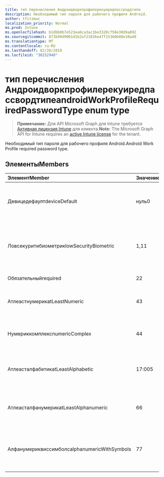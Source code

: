 ```yaml
---
title: тип перечисления Андроидворкпрофилерекуиредпассвордтипе
description: Необходимый тип пароля для рабочего профиля Android.
author: tfitzmac
localization_priority: Normal
ms.prod: Intune
ms.openlocfilehash: b1dbb0b7e523ea6ca3ac1be3328cf58e30d9a892
ms.sourcegitcommit: 873b99d9001d1b2af21836e47f15360b08e10a40
ms.translationtype: MT
ms.contentlocale: ru-RU
ms.lasthandoff: 02/26/2019
ms.locfileid: "30252940"
---
```

# <a name="androidworkprofilerequiredpasswordtype-enum-type"></a><span data-ttu-id="2e1fe-103">тип перечисления Андроидворкпрофилерекуиредпассвордтипе</span><span class="sxs-lookup"><span data-stu-id="2e1fe-103">androidWorkProfileRequiredPasswordType enum type</span></span>

> <span data-ttu-id="2e1fe-104">**Примечание:** Для API Microsoft Graph для Intune требуется [Активная лицензия Intune](https://go.microsoft.com/fwlink/?linkid=839381) для клиента.</span><span class="sxs-lookup"><span data-stu-id="2e1fe-104">**Note:** The Microsoft Graph API for Intune requires an [active Intune license](https://go.microsoft.com/fwlink/?linkid=839381) for the tenant.</span></span>

<span data-ttu-id="2e1fe-105">Необходимый тип пароля для рабочего профиля Android.</span><span class="sxs-lookup"><span data-stu-id="2e1fe-105">Android Work Profile required password type.</span></span>

## <a name="members"></a><span data-ttu-id="2e1fe-106">Элементы</span><span class="sxs-lookup"><span data-stu-id="2e1fe-106">Members</span></span>
|<span data-ttu-id="2e1fe-107">Элемент</span><span class="sxs-lookup"><span data-stu-id="2e1fe-107">Member</span></span>|<span data-ttu-id="2e1fe-108">Значение</span><span class="sxs-lookup"><span data-stu-id="2e1fe-108">Value</span></span>|<span data-ttu-id="2e1fe-109">Описание</span><span class="sxs-lookup"><span data-stu-id="2e1fe-109">Description</span></span>|
|:---|:---|:---|
|<span data-ttu-id="2e1fe-110">Девицедефаулт</span><span class="sxs-lookup"><span data-stu-id="2e1fe-110">deviceDefault</span></span>|<span data-ttu-id="2e1fe-111">нуль</span><span class="sxs-lookup"><span data-stu-id="2e1fe-111">0</span></span>|<span data-ttu-id="2e1fe-112">Значение по умолчанию для устройства, без намерения.</span><span class="sxs-lookup"><span data-stu-id="2e1fe-112">Device default value, no intent.</span></span>|
|<span data-ttu-id="2e1fe-113">Ловсекуритибиометрик</span><span class="sxs-lookup"><span data-stu-id="2e1fe-113">lowSecurityBiometric</span></span>|<span data-ttu-id="2e1fe-114">1,1</span><span class="sxs-lookup"><span data-stu-id="2e1fe-114">1</span></span>|<span data-ttu-id="2e1fe-115">Необходим пароль на основе биометрического уровня безопасности.</span><span class="sxs-lookup"><span data-stu-id="2e1fe-115">Low security biometrics based password required.</span></span>|
|<span data-ttu-id="2e1fe-116">Обязательный</span><span class="sxs-lookup"><span data-stu-id="2e1fe-116">required</span></span>|<span data-ttu-id="2e1fe-117">2</span><span class="sxs-lookup"><span data-stu-id="2e1fe-117">2</span></span>|<span data-ttu-id="2e1fe-118">Обязательно указывать.</span><span class="sxs-lookup"><span data-stu-id="2e1fe-118">Required.</span></span>|
|<span data-ttu-id="2e1fe-119">Атлеастнумерик</span><span class="sxs-lookup"><span data-stu-id="2e1fe-119">atLeastNumeric</span></span>|<span data-ttu-id="2e1fe-120">4</span><span class="sxs-lookup"><span data-stu-id="2e1fe-120">3</span></span>|<span data-ttu-id="2e1fe-121">Необходим по крайней мере числовой пароль.</span><span class="sxs-lookup"><span data-stu-id="2e1fe-121">At least numeric password required.</span></span>|
|<span data-ttu-id="2e1fe-122">Нумериккомплекс</span><span class="sxs-lookup"><span data-stu-id="2e1fe-122">numericComplex</span></span>|<span data-ttu-id="2e1fe-123">4</span><span class="sxs-lookup"><span data-stu-id="2e1fe-123">4</span></span>|<span data-ttu-id="2e1fe-124">Необходим числовой сложный пароль.</span><span class="sxs-lookup"><span data-stu-id="2e1fe-124">Numeric complex password required.</span></span>|
|<span data-ttu-id="2e1fe-125">Атлеасталфабетик</span><span class="sxs-lookup"><span data-stu-id="2e1fe-125">atLeastAlphabetic</span></span>|<span data-ttu-id="2e1fe-126">17:00</span><span class="sxs-lookup"><span data-stu-id="2e1fe-126">5</span></span>|<span data-ttu-id="2e1fe-127">По крайней мере необходимо указать по крайней мере буквенный пароль.</span><span class="sxs-lookup"><span data-stu-id="2e1fe-127">At least alphabetic password required.</span></span>|
|<span data-ttu-id="2e1fe-128">Атлеасталфанумерик</span><span class="sxs-lookup"><span data-stu-id="2e1fe-128">atLeastAlphanumeric</span></span>|<span data-ttu-id="2e1fe-129">6</span><span class="sxs-lookup"><span data-stu-id="2e1fe-129">6</span></span>|<span data-ttu-id="2e1fe-130">Необходимо указать по крайней мере буквенно-цифровые пароли.</span><span class="sxs-lookup"><span data-stu-id="2e1fe-130">At least alphanumeric password required.</span></span>|
|<span data-ttu-id="2e1fe-131">Алфанумериквиссимболс</span><span class="sxs-lookup"><span data-stu-id="2e1fe-131">alphanumericWithSymbols</span></span>|<span data-ttu-id="2e1fe-132">7</span><span class="sxs-lookup"><span data-stu-id="2e1fe-132">7</span></span>|<span data-ttu-id="2e1fe-133">По крайней мере буквенно-цифровые символы и пароль не требуются.</span><span class="sxs-lookup"><span data-stu-id="2e1fe-133">At least alphanumeric with symbols password required.</span></span>|



